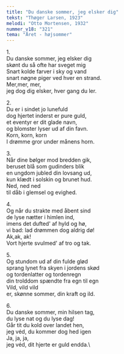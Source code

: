 ```yaml
---
title: "Du danske sommer, jeg elsker dig"
tekst: "Thøger Larsen, 1923"
melodi: "Otto Mortensen, 1932"
nummer_v18: "321"
tema: "Året - højsommer"
---
```

1\.\
Du danske sommer, jeg elsker dig\
skønt du så ofte har sveget mig\
Snart kolde farver i sky og vand\
snart nøgne piger ved hver en strand.\
Mer,mer, mer,\
jeg dog dig elsker, hver gang du ler.

2\.\
Du er i sindet jo lunefuld\
dog hjertet inderst er pure guld,\
et eventyr er dit glade navn,\
og blomster lyser ud af din favn.\
Korn, korn, korn\
I drømme gror under månens horn.

3\.\
Når dine bølger mod bredden gik,\
beruset blå som gudinders blik\
en ungdom jubled din lovsang ud,\
kun klædt i solskin og brunet hud.\
Ned, ned ned\
til dåb i glemsel og evighed.

4\.\
Og når du strakte med åbent sind\
de lyse nætter i himlen ind,\
imens det dufted' af hyld og hø,\
vi bad: lad drømmen dog aldrig dø!\
Ak,ak, ak!\
Vort hjerte svulmed' af tro og tak.

5\.\
Og stundom ud af din fulde glød\
sprang lynet fra skyen i jordens skød\
og tordenlatter og tordenregn\
din trolddom spændte fra egn til egn\
Vild, vild vild\
er, skønne sommer, din kraft og ild.

6\.\
Du danske sommer, min hilsen tag,\
du lyse nat og du lyse dag!\
Går tit du kold over landet hen,\
jeg véd, du kommer dog hed igen\
Ja, ja, ja,\
jeg véd, dit hjerte er guld endda.\
